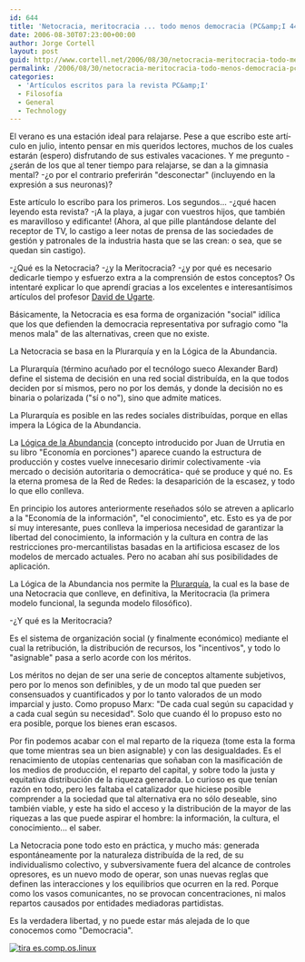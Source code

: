 ```yaml
---
id: 644
title: 'Netocracia, meritocracia ... todo menos democracia (PC&amp;I 44 ... último)'
date: 2006-08-30T07:23:00+00:00
author: Jorge Cortell
layout: post
guid: http://www.cortell.net/2006/08/30/netocracia-meritocracia-todo-menos-democracia-pci-44-ultimo/
permalink: /2006/08/30/netocracia-meritocracia-todo-menos-democracia-pci-44-ultimo/
categories:
  - 'Artí­culos escritos para la revista PC&amp;I'
  - Filosofí­a
  - General
  - Technology
---
```

El verano es una estación ideal para relajarse. Pese a que escribo este artí­culo en julio, intento pensar en mis queridos lectores, muchos de los cuales estarán (espero) disfrutando de sus estivales vacaciones. Y me pregunto -¿serán de los que al tener tiempo para relajarse, se dan a la gimnasia mental? -¿o por el contrario preferirán "desconectar" (incluyendo en la expresión a sus neuronas)?

Este artí­culo lo escribo para los primeros. Los segundos... -¿qué hacen leyendo esta revista? -¡A la playa, a jugar con vuestros hijos, que también es maravilloso y edificante! (Ahora, al que pille plantándose delante del receptor de TV, lo castigo a leer notas de prensa de las sociedades de gestión y patronales de la industria hasta que se las crean: o sea, que se quedan sin castigo).

-¿Qué es la Netocracia? -¿y la Meritocracia? -¿y por qué es necesario dedicarle tiempo y esfuerzo extra a la comprensión de estos conceptos? Os intentaré explicar lo que aprendí­ gracias a los excelentes e interesantí­simos artí­culos del profesor <a title="David de Ugarte" target="_blank" href="http://www.deugarte.com/conflicto-y-estrategia-en-redes-sociales-distribuidas">David de Ugarte</a>.

Básicamente, la Netocracia es esa forma de organización "social" idí­lica que los que defienden la democracia representativa por sufragio como "la menos mala" de las alternativas, creen que no existe.

La Netocracia se basa en la Plurarquí­a y en la Lógica de la Abundancia.

La Plurarquí­a (término acuñado por el tecnólogo sueco Alexander Bard) define el sistema de decisión en una red social distribuí­da, en la que todos deciden por sí­ mismos, pero no por los demás, y donde la decisión no es binaria o polarizada ("sí­ o no"), sino que admite matices.

La Plurarquí­a es posible en las redes sociales distribuí­das, porque en ellas impera la Lógica de la Abundancia.

La <a title="Lógica de la abundancia" target="_blank" href="http://www.deugarte.com/wiki/contextos/Lógica_de_la_abundancia">Lógica de la Abundancia</a> (concepto introducido por Juan de Urrutia en su libro "Economí­a en porciones") aparece cuando la estructura de producción y costes vuelve innecesario dirimir colectivamente -via mercado o decisión autoritaria o democrática- qué se produce y qué no. Es la eterna promesa de la Red de Redes: la desaparición de la escasez, y todo lo que ello conlleva.

En principio los autores anteriormente reseñados sólo se atreven a aplicarlo a la "Economí­a de la información", "el conocimiento", etc. Esto es ya de por sí­ muy interesante, pues conlleva la imperiosa necesidad de garantizar la libertad del conocimiento, la información y la cultura en contra de las restricciones pro-mercantilistas basadas en la artificiosa escasez de los modelos de mercado actuales. Pero no acaban ahí­ sus posibilidades de aplicación.
  
La Lógica de la Abundancia nos permite la <a title="Plurarquí­a" target="_blank" href="http://www.deugarte.com/wiki/contextos/Pluriarquí­a">Plurarquí­a</a>, la cual es la base de una Netocracia que conlleve, en definitiva, la Meritocracia (la primera modelo funcional, la segunda modelo filosófico).

-¿Y qué es la Meritocracia?

Es el sistema de organización social (y finalmente económico) mediante el cual la retribución, la distribución de recursos, los "incentivos", y todo lo "asignable" pasa a serlo acorde con los méritos.

Los méritos no dejan de ser una serie de conceptos altamente subjetivos, pero por lo menos son definibles, y de un modo tal que pueden ser consensuados y cuantificados y por lo tanto valorados de un modo imparcial y justo. Como propuso Marx: "De cada cual según su capacidad y a cada cual según su necesidad". Solo que cuando él lo propuso esto no era posible, porque los bienes eran escasos.

Por fin podemos acabar con el mal reparto de la riqueza (tome esta la forma que tome mientras sea un bien asignable) y con las desigualdades. Es el renacimiento de utopí­as centenarias que soñaban con la masificación de los medios de producción, el reparto del capital, y sobre todo la justa y equitativa distribución de la riqueza generada. Lo curioso es que tení­an razón en todo, pero les faltaba el catalizador que hiciese posible comprender a la sociedad que tal alternativa era no sólo deseable, sino también viable, y este ha sido el acceso y la distribución de la mayor de las riquezas a las que puede aspirar el hombre: la información, la cultura, el conocimiento... el saber.

La Netocracia pone todo esto en práctica, y mucho más: generada espontáneamente por la naturaleza distribuí­da de la red, de su individualismo colectivo, y subversivamente fuera del alcance de controles opresores, es un nuevo modo de operar, son unas nuevas reglas que definen las interacciones y los equilibrios que ocurren en la red. Porque como los vasos comunicantes, no se provocan concentraciones, ni malos repartos causados por entidades mediadoras partidistas.

Es la verdadera libertad, y no puede estar más alejada de lo que conocemos como "Democracia".

[<img border="0" alt="tira es.comp.os.linux" src="http://tira.escomposlinux.org/ecol-241.png" />](http://tira.escomposlinux.org)